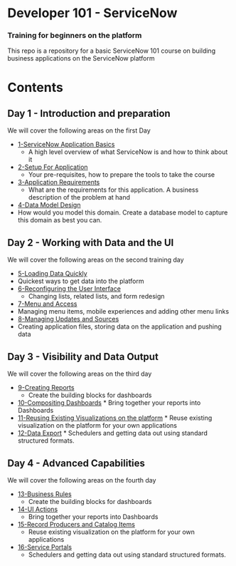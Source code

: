 # Developer 101 - ServiceNow
### Training for beginners on the platform
This  repo is a repository for a basic ServiceNow 101 course on building business applications on the ServiceNow platform

# Contents

## Day 1 - Introduction and preparation
We will cover the following areas on the first Day

* [1-ServiceNow Application Basics](./chap1/README.md)
  *  A high level overview of what ServiceNow is and how to think about it
* [2-Setup For Application](./chap2/README.md)
  *  Your pre-requisites, how to prepare the tools to take the course
* [3-Application Requirements](./chap3/README.md)
  *   What are the requirements for this application. A business description of the problem at hand
* [4-Data Model Design](./chap3/README.md)
 *  How would you model this domain. Create a database model to capture this domain as best you can.

## Day 2 - Working with Data and the UI
 We will cover the following areas on the second training day

 * [5-Loading Data Quickly](./chap5/README.md)
  *  Quickest ways to get data into the platform
 * [6-Reconfiguring the User Interface](./chap6/README.md)
   *  Changing lists, related lists, and form redesign
 * [7-Menu and Access](./chap7/README.md)
  *  Managing menu items, mobile experiences and adding other menu links
 * [8-Managing Updates and Sources](./chap8/README.md)
  *  Creating application files, storing data on the application and pushing data

## Day 3 - Visibility and Data Output
   We will cover the following areas on the third day

   * [9-Creating Reports](./chap9/README.md)
     *  Create the building blocks for dashboards
   * [10-Compositing  Dashboards](./chap10/README.md)
    *  Bring together your reports into Dashboards
   * [11-Reusing Existing Visualizations on the platform](./chap11/README.md)
    *  Reuse existing visualization on the platform for your own applications
   * [12-Data Export](./chap12/README.md)
    *  Schedulers and getting data out using standard structured formats.

## Day 4 - Advanced Capabilities
   We will cover the following areas on the fourth day

* [13-Business Rules](./chap13/README.md)
   *  Create the building blocks for dashboards
* [14-UI Actions](./chap14/README.md)
   *  Bring together your reports into Dashboards
* [15-Record Producers and Catalog Items](./chap15/README.md)
    *  Reuse existing visualization on the platform for your own applications
* [16-Service Portals](./chap16/README.md)
   *  Schedulers and getting data out using standard structured formats.
